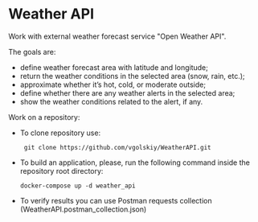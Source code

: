 # Weather API
Work with external weather forecast service "Open Weather API".

The goals are:
- define weather forecast area with latitude and longitude;
- return the weather conditions in the selected area (snow, rain, etc.);
- approximate whether it’s hot, cold, or moderate outside;
- define whether there are any weather alerts in the selected area;
- show the weather conditions related to the alert, if any.

Work on a repository:
-	To clone repository use:

	``` git clone https://github.com/vgolskiy/WeatherAPI.git```

-	To build an application, please, run the following command inside the repository root directory:

	``` docker-compose up -d weather_api ```

-	To verify results you can use Postman requests collection (WeatherAPI.postman_collection.json)
